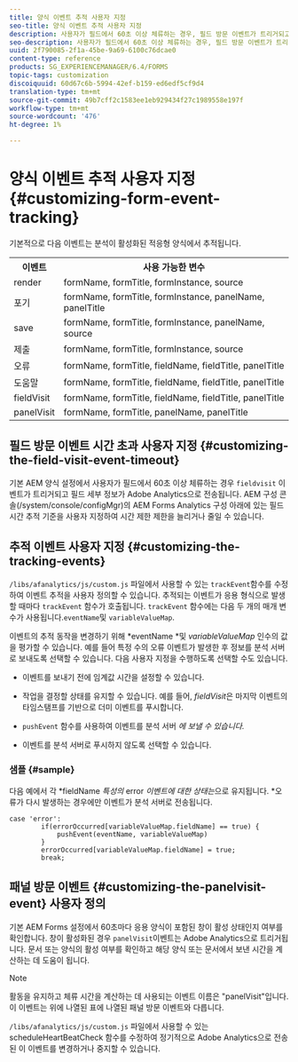 ```yaml
---
title: 양식 이벤트 추적 사용자 지정
seo-title: 양식 이벤트 추적 사용자 지정
description: 사용자가 필드에서 60초 이상 체류하는 경우, 필드 방문 이벤트가 트리거되고 필드 세부 정보가 Adobe SiteCatalyst으로 전송됩니다.
seo-description: 사용자가 필드에서 60초 이상 체류하는 경우, 필드 방문 이벤트가 트리거되고 필드 세부 정보가 Adobe SiteCatalyst으로 전송됩니다.
uuid: 2f790085-2f1a-45be-9a69-6100c76dcae0
content-type: reference
products: SG_EXPERIENCEMANAGER/6.4/FORMS
topic-tags: customization
discoiquuid: 60d67c6b-5994-42ef-b159-ed6edf5cf9d4
translation-type: tm+mt
source-git-commit: 49b7cff2c1583ee1eb929434f27c1989558e197f
workflow-type: tm+mt
source-wordcount: '476'
ht-degree: 1%

---
```



# 양식 이벤트 추적 사용자 지정 {#customizing-form-event-tracking}

기본적으로 다음 이벤트는 분석이 활성화된 적응형 양식에서 추적됩니다.

<table> 
 <tbody> 
  <tr> 
   <th>이벤트</th> 
   <th>사용 가능한 변수</th> 
  </tr> 
  <tr> 
   <td>render</td> 
   <td>formName, formTitle, formInstance, source</td> 
  </tr> 
  <tr> 
   <td>포기</td> 
   <td>formName, formTitle, formInstance, panelName, panelTitle</td> 
  </tr> 
  <tr> 
   <td>save</td> 
   <td>formName, formTitle, formInstance, panelName, source</td> 
  </tr> 
  <tr> 
   <td>제출</td> 
   <td>formName, formTitle, formInstance, source</td> 
  </tr> 
  <tr> 
   <td>오류</td> 
   <td>formName, formTitle, fieldName, fieldTitle, panelTitle</td> 
  </tr> 
  <tr> 
   <td>도움말</td> 
   <td>formName, formTitle, fieldName, fieldTitle, panelTitle</td> 
  </tr> 
  <tr> 
   <td>fieldVisit</td> 
   <td>formName, formTitle, fieldName, fieldTitle, panelTitle<br /> </td> 
  </tr> 
  <tr> 
   <td>panelVisit</td> 
   <td>formName, formTitle, panelName, panelTitle</td> 
  </tr> 
 </tbody> 
</table>

## 필드 방문 이벤트 시간 초과 사용자 지정 {#customizing-the-field-visit-event-timeout}

기본 AEM 양식 설정에서 사용자가 필드에서 60초 이상 체류하는 경우 `fieldvisit` 이벤트가 트리거되고 필드 세부 정보가 Adobe Analytics으로 전송됩니다. AEM 구성 콘솔(/system/console/configMgr)의 AEM Forms Analytics 구성 아래에 있는 필드 시간 추적 기준을 사용자 지정하여 시간 제한 제한을 늘리거나 줄일 수 있습니다.

## 추적 이벤트 사용자 지정 {#customizing-the-tracking-events}

`/libs/afanalytics/js/custom.js` 파일에서 사용할 수 있는 `trackEvent`함수를 수정하여 이벤트 추적을 사용자 정의할 수 있습니다. 추적되는 이벤트가 응용 형식으로 발생할 때마다 `trackEvent` 함수가 호출됩니다. `trackEvent` 함수에는 다음 두 개의 매개 변수가 사용됩니다.`eventName`및 `variableValueMap`.

이벤트의 추적 동작을 변경하기 위해 *eventName *및 *variableValueMap* 인수의 값을 평가할 수 있습니다. 예를 들어 특정 수의 오류 이벤트가 발생한 후 정보를 분석 서버로 보내도록 선택할 수 있습니다. 다음 사용자 지정을 수행하도록 선택할 수도 있습니다.

* 이벤트를 보내기 전에 임계값 시간을 설정할 수 있습니다.
* 작업을 결정할 상태를 유지할 수 있습니다. 예를 들어, *fieldVisit*&#x200B;은 마지막 이벤트의 타임스탬프를 기반으로 더미 이벤트를 푸시합니다.
* `pushEvent` 함수를 사용하여 이벤트를 분석 서버 *에 보낼 수 있습니다.*

* 이벤트를 분석 서버로 푸시하지 않도록 선택할 수 있습니다.

### 샘플 {#sample}

다음 예에서 각 *fieldName *특성의* error *이벤트에 대한 상태는*&#x200B;으로 유지됩니다. *오류가 다시 발생하는 경우에만 이벤트가 분석 서버로 전송됩니다.

```
case 'error':
        if(errorOccurred[variableValueMap.fieldName] == true) {
            pushEvent(eventName, variableValueMap)
        }
        errorOccurred[variableValueMap.fieldName] = true;
        break;
```

## 패널 방문 이벤트 {#customizing-the-panelvisit-event} 사용자 정의

기본 AEM Forms 설정에서 60초마다 응용 양식이 포함된 창이 활성 상태인지 여부를 확인합니다. 창이 활성화된 경우 `panelVisit`이벤트는 Adobe Analytics으로 트리거됩니다. 문서 또는 양식의 활성 여부를 확인하고 해당 양식 또는 문서에서 보낸 시간을 계산하는 데 도움이 됩니다.

>[!NOTE]
>
>활동을 유지하고 체류 시간을 계산하는 데 사용되는 이벤트 이름은 &quot;panelVisit&quot;입니다. 이 이벤트는 위에 나열된 표에 나열된 패널 방문 이벤트와 다릅니다.

`/libs/afanalytics/js/custom.js` 파일에서 사용할 수 있는 scheduleHeartBeatCheck 함수를 수정하여 정기적으로 Adobe Analytics으로 전송된 이 이벤트를 변경하거나 중지할 수 있습니다.
